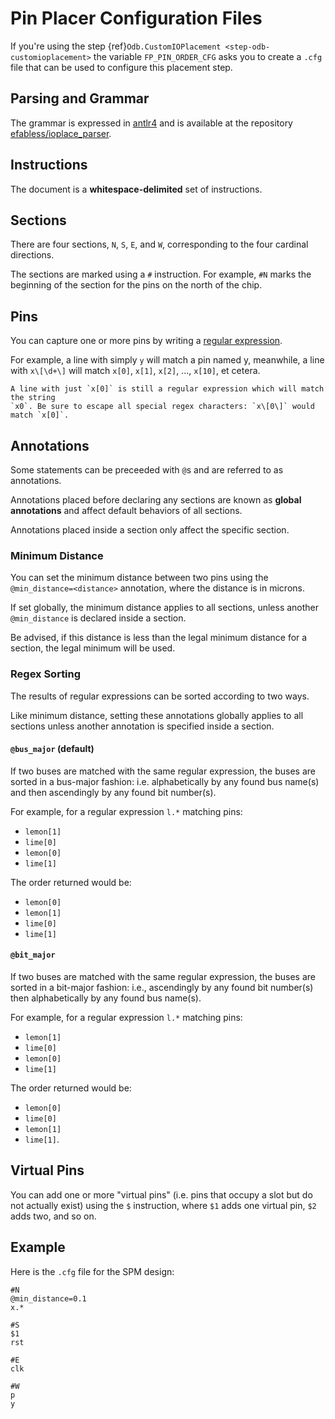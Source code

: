 # Pin Placer Configuration Files

If you're using the step {ref}`Odb.CustomIOPlacement <step-odb-customioplacement>`
the variable `FP_PIN_ORDER_CFG` asks you to create a `.cfg` file that can be used
to configure this placement step.

## Parsing and Grammar

The grammar is expressed in [antlr4](https://github.com/antlr/antlr4) and is
available at the repository [efabless/ioplace_parser](https://github.com/efabless/ioplace_parser).

## Instructions

The document is a **whitespace-delimited** set of instructions.

## Sections

There are four sections, `N`, `S`, `E`, and `W`, corresponding to the four
cardinal directions.

The sections are marked using a `#` instruction. For example, `#N` marks the
beginning of the section for the pins on the north of the chip.

## Pins

You can capture one or more pins by writing
a [regular expression](https://en.wikipedia.org/wiki/Regular_expression).

For example, a line with simply `y` will match a pin named y, meanwhile, a line
with `x\[\d+\]` will match `x[0]`, `x[1]`, `x[2]`, ..., `x[10]`, et cetera.

```{warning}
A line with just `x[0]` is still a regular expression which will match the string
`x0`. Be sure to escape all special regex characters: `x\[0\]` would match `x[0]`.
```

## Annotations

Some statements can be preceeded with `@`s and are referred to as annotations.

Annotations placed before declaring any sections are known as **global annotations**
and affect default behaviors of all sections.

Annotations placed inside a section only affect the specific section.

### Minimum Distance

You can set the minimum distance between two pins using the
`@min_distance=<distance>` annotation, where the distance is in microns.

If set globally, the minimum distance applies to all sections, unless another
`@min_distance` is declared inside a section.

Be advised, if this distance is less than the legal minimum distance
for a section, the legal minimum will be used.

### Regex Sorting

The results of regular expressions can be sorted according to two ways.

Like minimum distance, setting these annotations globally applies to all sections
unless another annotation is specified inside a section.

#### `@bus_major` (default)

If two buses are matched with the same regular expression, the buses are sorted
in a bus-major fashion: i.e. alphabetically by any found bus name(s) and then ascendingly
by any found bit number(s).

For example, for a regular expression `l.*` matching pins:

- `lemon[1]`
- `lime[0]`
- `lemon[0]`
- `lime[1]`

The order returned would be:

- `lemon[0]`
- `lemon[1]`
- `lime[0]`
- `lime[1]`

#### `@bit_major`

If two buses are matched with the same regular expression, the buses are sorted
in a bit-major fashion: i.e., ascendingly by any found bit number(s) then
alphabetically by any found bus name(s).

For example, for a regular expression `l.*` matching pins:

- `lemon[1]`
- `lime[0]`
- `lemon[0]`
- `lime[1]`

The order returned would be:

- `lemon[0]`
- `lime[0]`
- `lemon[1]`
- `lime[1]`.

## Virtual Pins

You can add one or more "virtual pins" (i.e. pins that occupy a slot but do not
actually exist) using the `$` instruction, where `$1` adds one virtual pin,
`$2` adds two, and so on.

## Example

Here is the `.cfg` file for the SPM design:

```
#N
@min_distance=0.1
x.*

#S
$1
rst

#E
clk

#W
p
y

```
